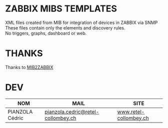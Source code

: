 # ZABBIX MIBS TEMPLATES
XML files created from MIB for integration of devices in ZABBIX via SNMP\
These files contain only the elements and discovery rules.\
No triggers, graphs, dashboard or web.

# THANKS
Thanks to [MIB2ZABBIX](https://github.com/cavaliercoder/mib2zabbix)

# DEV
NOM | MAIL | SITE
----|------|------
PIANZOLA Cédric | pianzola.cedric@retel-collombey.ch | www.retel-collombey.ch

